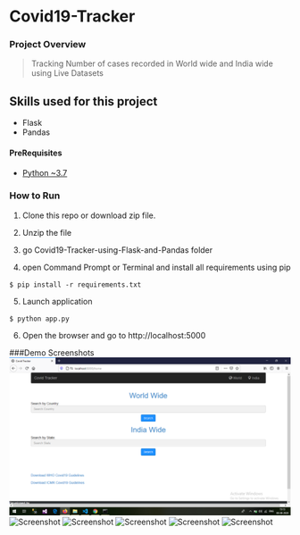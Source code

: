 # Covid19-Tracker
### Project Overview
>Tracking Number of cases recorded in World wide and India wide using Live Datasets

## Skills used for this project
- Flask
- Pandas


#### PreRequisites
  * [Python ~3.7](https://www.python.org/)


### How to Run
1. Clone this repo or download zip file.
2. Unzip the file
3. go Covid19-Tracker-using-Flask-and-Pandas folder

4. open Command Prompt or Terminal and install all requirements using pip 
```
$ pip install -r requirements.txt
```
5. Launch application
```
$ python app.py
```
6. Open the browser and go to http://localhost:5000


###Demo Screenshots
![Screenshot](https://github.com/satheesh22g/Covid19-Tracker-using-Flask-and-Pandas/blob/master/screenshots/HomePage.png)
![Screenshot](https://github.com/satheesh22g/Student-Informative-Chat-Bot-System/blob/master/student_chatbot/Screenshots/Screenshot%20(2).png)
![Screenshot](https://github.com/satheesh22g/Student-Informative-Chat-Bot-System/blob/master/student_chatbot/Screenshots/Screenshot%20(3).png)
![Screenshot](https://github.com/satheesh22g/Student-Informative-Chat-Bot-System/blob/master/student_chatbot/Screenshots/Screenshot%20(4).png)
![Screenshot](https://github.com/satheesh22g/Student-Informative-Chat-Bot-System/blob/master/student_chatbot/Screenshots/Screenshot%20(5).png)
![Screenshot](https://github.com/satheesh22g/Student-Informative-Chat-Bot-System/blob/master/student_chatbot/Screenshots/Screenshot%20(6).png)
